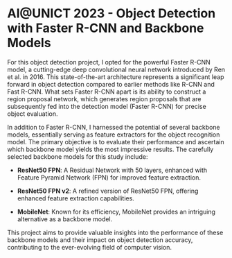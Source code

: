 # AI@UNICT 2023 - Object Detection with Faster R-CNN and Backbone Models

For this object detection project, I opted for the powerful Faster R-CNN model, a cutting-edge deep convolutional neural network introduced by Ren et al. in 2016. This state-of-the-art architecture represents a significant leap forward in object detection compared to earlier methods like R-CNN and Fast R-CNN. What sets Faster R-CNN apart is its ability to construct a region proposal network, which generates region proposals that are subsequently fed into the detection model (Faster R-CNN) for precise object evaluation.

In addition to Faster R-CNN, I harnessed the potential of several backbone models, essentially serving as feature extractors for the object recognition model. The primary objective is to evaluate their performance and ascertain which backbone model yields the most impressive results. The carefully selected backbone models for this study include:

- **ResNet50 FPN**: A Residual Network with 50 layers, enhanced with Feature Pyramid Network (FPN) for improved feature extraction.
  
- **ResNet50 FPN v2**: A refined version of ResNet50 FPN, offering enhanced feature extraction capabilities.
  
- **MobileNet**: Known for its efficiency, MobileNet provides an intriguing alternative as a backbone model.

This project aims to provide valuable insights into the performance of these backbone models and their impact on object detection accuracy, contributing to the ever-evolving field of computer vision.
